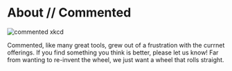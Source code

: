 
# About // Commented

![commented xkcd](http://imgs.xkcd.com/comics/commented.png)

Commented, like many great tools, grew out of a frustration with the currnet
offerings. If you find something you think is better, please let us know! Far
from wanting to re-invent the wheel, we just want a wheel that rolls straight.

